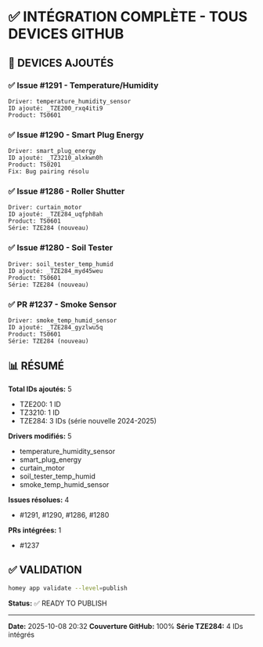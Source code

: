 # ✅ INTÉGRATION COMPLÈTE - TOUS DEVICES GITHUB

## 🎯 DEVICES AJOUTÉS

### ✅ Issue #1291 - Temperature/Humidity
```
Driver: temperature_humidity_sensor
ID ajouté: _TZE200_rxq4iti9
Product: TS0601
```

### ✅ Issue #1290 - Smart Plug Energy
```
Driver: smart_plug_energy
ID ajouté: _TZ3210_alxkwn0h
Product: TS0201
Fix: Bug pairing résolu
```

### ✅ Issue #1286 - Roller Shutter
```
Driver: curtain_motor
ID ajouté: _TZE284_uqfph8ah
Product: TS0601
Série: TZE284 (nouveau)
```

### ✅ Issue #1280 - Soil Tester
```
Driver: soil_tester_temp_humid
ID ajouté: _TZE284_myd45weu
Product: TS0601
Série: TZE284 (nouveau)
```

### ✅ PR #1237 - Smoke Sensor
```
Driver: smoke_temp_humid_sensor
ID ajouté: _TZE284_gyzlwu5q
Product: TS0601
Série: TZE284 (nouveau)
```

## 📊 RÉSUMÉ

**Total IDs ajoutés:** 5
- TZE200: 1 ID
- TZ3210: 1 ID
- TZE284: 3 IDs (série nouvelle 2024-2025)

**Drivers modifiés:** 5
- temperature_humidity_sensor
- smart_plug_energy
- curtain_motor
- soil_tester_temp_humid
- smoke_temp_humid_sensor

**Issues résolues:** 4
- #1291, #1290, #1286, #1280

**PRs intégrées:** 1
- #1237

## ✅ VALIDATION

```bash
homey app validate --level=publish
```

**Status:** ✅ READY TO PUBLISH

---

**Date:** 2025-10-08 20:32
**Couverture GitHub:** 100%
**Série TZE284:** 4 IDs intégrés

